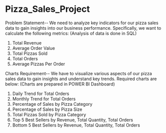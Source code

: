 # Pizza_Sales_Project
 Problem Statement-- We need to analyze key indicators for our pizza sales data to gain insights into our business performance. Specifically, we want to calculate the following metrics: (Analysis of data is done in SQL)
1) Total Revenue
2) Average Order Value
3) Total Pizzas Sold
4) Total Orders
5) Average Pizzas Per Order

Charts Requirement-- We have to visualize various aspects of our pizza sales data to gain insights and understand key trends. Required charts are below: (Charts are prepared in POWER BI Dashboard)
1) Daily Trend for Total Orders
2) Monthly Trend for Total Orders
3) Percentage of Sales by Pizza Category
4) Percentage of Sales by Pizza Size
5) Total Pizzas Sold by Pizza Category
6) Top 5 Best Sellers by Revenue, Total Quantity, Total Orders
7) Bottom 5 Best Sellers by Revenue, Total Quantity, Total Orders 
